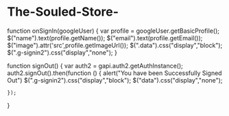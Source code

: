 # The-Souled-Store-

<!-- <div class="g-signin2" data-onsuccess="onSignIn"></div>

<button type="button" class="btn btn-danger" onclick="signOut();" >Sign Out</button>
</div> -->

function onSignIn(googleUser) {
    var profile = googleUser.getBasicProfile();
    $("name").text(profile.getName());
    $("email").text(profile.getEmail());
    $("image").attr('src',profile.getImageUrl());
    $(".data").css("display","block");
    $(".g-signin2").css("display","none");
  }

  function signOut() {
    var auth2 = gapi.auth2.getAuthInstance();
    auth2.signOut().then(function () {
        alert("You have been Successfully Signed Out")
        $(".g-signin2").css("display","block");
        $("data").css("display","none");

    });
  }